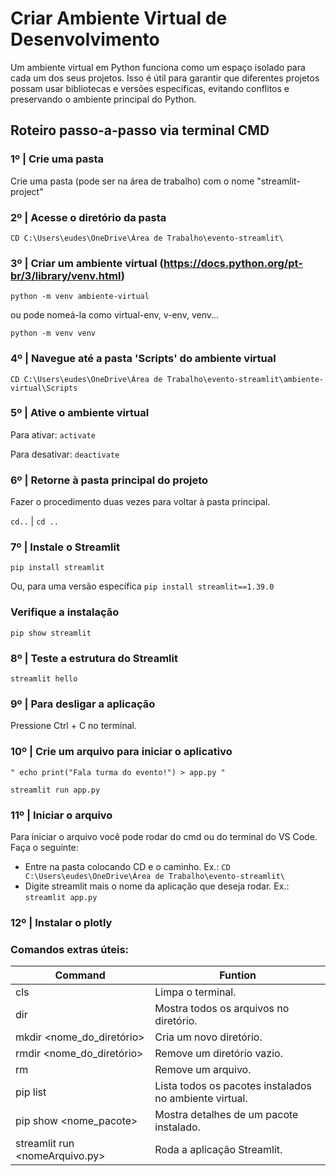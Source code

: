 # Criar Ambiente Virtual de Desenvolvimento

Um ambiente virtual em Python funciona como um espaço isolado para cada um dos seus projetos. 
Isso é útil para garantir que diferentes projetos possam usar bibliotecas e versões específicas, evitando conflitos e preservando o ambiente principal do Python.

## Roteiro passo-a-passo via terminal CMD

### 1º | Crie uma pasta 
Crie uma pasta (pode ser na área de trabalho) com o nome "streamlit-project"

### 2º | Acesse o diretório da pasta
`CD C:\Users\eudes\OneDrive\Área de Trabalho\evento-streamlit\`

### 3º | Criar um ambiente virtual (https://docs.python.org/pt-br/3/library/venv.html)

 `python -m venv ambiente-virtual` 
 
 ou pode nomeá-la como virtual-env, v-env, venv... 

`python -m venv venv` 

### 4º | Navegue até a pasta 'Scripts' do ambiente virtual
`CD C:\Users\eudes\OneDrive\Área de Trabalho\evento-streamlit\ambiente-virtual\Scripts`

### 5º | Ative o ambiente virtual
Para ativar: `activate`

Para desativar: `deactivate`

### 6º | Retorne à pasta principal do projeto
Fazer o procedimento duas vezes para voltar à pasta principal.

`cd..` | `cd ..`

### 7º | Instale o Streamlit
`pip install streamlit`

Ou, para uma versão específica `pip install streamlit==1.39.0`

### Verifique a instalação
`pip show streamlit`

### 8º | Teste a estrutura do Streamlit
`streamlit hello`

### 9º | Para desligar a aplicação
Pressione Ctrl + C no terminal.

### 10º | Crie um arquivo para iniciar o aplicativo

`" echo print("Fala turma do evento!") > app.py "`

`streamlit run app.py`

### 11º | Iniciar o arquivo

Para iniciar o arquivo você pode rodar do cmd ou do terminal do VS Code.
Faça o seguinte:

- Entre na pasta colocando CD e o caminho. Ex.: `CD C:\Users\eudes\OneDrive\Área de Trabalho\evento-streamlit\`
- Digite streamlit mais o nome da aplicação que deseja rodar. Ex.: `streamlit app.py`

### 12º | Instalar o plotly

### Comandos extras úteis:

Command | Funtion
--- | ---
cls | Limpa o terminal.
dir | Mostra todos os arquivos no diretório.
mkdir <nome_do_diretório> | Cria um novo diretório.
rmdir <nome_do_diretório> | Remove um diretório vazio.
rm <arquivo> | Remove um arquivo.
pip list | Lista todos os pacotes instalados no ambiente virtual.
pip show <nome_pacote> | Mostra detalhes de um pacote instalado.
streamlit run <nomeArquivo.py> | Roda a aplicação Streamlit.
